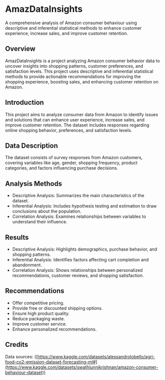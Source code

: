 # AmazDataInsights
A comprehensive analysis of Amazon consumer behaviour using descriptive and inferential statistical methods to enhance customer experience, increase sales, and improve customer retention.

## Overview

AmazDataInsights is a project analyzing Amazon consumer behavior data to uncover insights into shopping patterns, customer preferences, and satisfaction levels. This project uses descriptive and inferential statistical methods to provide actionable recommendations for improving the shopping experience, boosting sales, and enhancing customer retention on Amazon.

## Introduction

This project aims to analyze consumer data from Amazon to identify issues and solutions that can enhance user experience, increase sales, and improve customer retention. The dataset includes responses regarding online shopping behavior, preferences, and satisfaction levels.

## Data Description

The dataset consists of survey responses from Amazon customers, covering variables like age, gender, shopping frequency, product categories, and factors influencing purchase decisions.

## Analysis Methods

- Descriptive Analysis: Summarizes the main characteristics of the dataset.
- Inferential Analysis: Includes hypothesis testing and estimation to draw conclusions about the population.
- Correlation Analysis: Examines relationships between variables to understand their influence.

## Results

- Descriptive Analysis: Highlights demographics, purchase behavior, and shopping patterns.
- Inferential Analysis: Identifies factors affecting cart completion and abandonment.
- Correlation Analysis: Shows relationships between personalized recommendations, customer reviews, and shopping satisfaction.

## Recommendations

- Offer competitive pricing.
- Provide free or discounted shipping options.
- Ensure high product quality.
- Reduce packaging waste.
- Improve customer service.
- Enhance personalized recommendations.

## Credits

Data sources:
([https://www.kaggle.com/datasets/alessandrolobello/agri-food-co2-emission-dataset-forecasting-ml#](https://www.kaggle.com/datasets/swathiunnikrishnan/amazon-consumer-behaviour-dataset))

